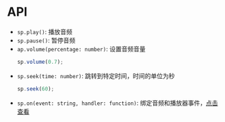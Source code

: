 # API

- `sp.play()`: 播放音频
- `sp.pause()`: 暂停音频
- `ap.volume(percentage: number)`: 设置音频音量
  ```js
  sp.volume(0.7);
  ```
- `sp.seek(time: number)`: 跳转到特定时间，时间的单位为秒
  ```js
  sp.seek(60);
  ```
- `sp.on(event: string, handler: function)`: 绑定音频和播放器事件，[点击查看](/other/event)
